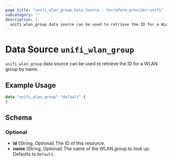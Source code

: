 ```yaml
---
page_title: "unifi_wlan_group Data Source - terraform-provider-unifi"
subcategory: ""
description: |-
  unifi_wlan_group data source can be used to retrieve the ID for a WLAN group by name.
---
```


# Data Source `unifi_wlan_group`

`unifi_wlan_group` data source can be used to retrieve the ID for a WLAN group by name.

## Example Usage

```terraform
data "unifi_wlan_group" "default" {
}
```

## Schema

### Optional

- **id** (String, Optional) The ID of this resource.
- **name** (String, Optional) The name of the WLAN group to look up. Defaults to `Default`.


